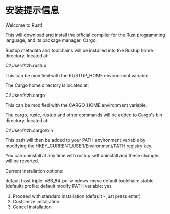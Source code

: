 # 安装提示信息
Welcome to Rust!

This will download and install the official compiler for the Rust
programming language, and its package manager, Cargo.

Rustup metadata and toolchains will be installed into the Rustup
home directory, located at:

  C:\Users\tzh\.rustup

This can be modified with the RUSTUP_HOME environment variable.

The Cargo home directory is located at:

  C:\Users\tzh\.cargo

This can be modified with the CARGO_HOME environment variable.

The cargo, rustc, rustup and other commands will be added to
Cargo's bin directory, located at:

  C:\Users\tzh\.cargo\bin

This path will then be added to your PATH environment variable by
modifying the HKEY_CURRENT_USER/Environment/PATH registry key.

You can uninstall at any time with rustup self uninstall and
these changes will be reverted.

Current installation options:


   default host triple: x86_64-pc-windows-msvc
     default toolchain: stable (default)
               profile: default
  modify PATH variable: yes

1) Proceed with standard installation (default - just press enter)
2) Customize installation
3) Cancel installation

